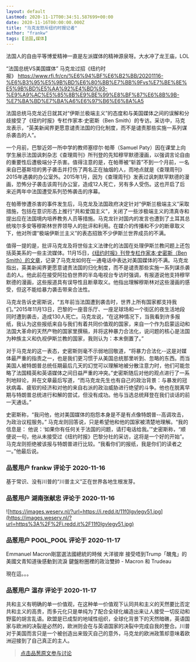 ```yaml
---
layout: default
Lastmod: 2020-11-17T00:34:51.587699+00:00
date: 2020-11-16T00:00:00.000Z
title: "马克龙怒斥纽约时报记者"
author: "frankw"
tags: [法国,媒体]
---
```


法国人的自由平等博爱精神一直是左派媒体的精神源泉呀。大水冲了龙王庙，LOL  
  
“法国总统VS美国媒体” 马克龙过招《纽约时报》 https://www.rfi.fr/cn/%E6%94%BF%E6%B2%BB/20201116-%E6%B3%95%E5%9B%BD%E6%80%BB%E7%BB%9Fvs%E7%BE%8E%E5%9B%BD%E5%AA%92%E4%BD%93-%E9%A9%AC%E5%85%8B%E9%BE%99%E8%BF%87%E6%8B%9B-%E7%BA%BD%E7%BA%A6%E6%97%B6%E6%8A%A5  
  
法国总统马克龙近日就其对“伊斯兰极端主义”的态度和与美国媒体之间的误解和分歧接受了《纽约时报》专栏作家本·史密斯（Ben Smith）的专访。采访中，马克龙表示，“英美新闻界更愿意谴责法国的归化制度，而不是谴责那些实施一系列谋杀袭击的人”。  
  
一个月前，巴黎近郊一所中学的教师塞缪尔·帕蒂（Samuel Paty）因在课堂上向学生展示法国讽刺杂志《查理周刊》所刊登的先知穆罕默德漫画，以强调言论自由的重要性后遭极端分子杀害。值得注意的是，在帕蒂被“斩首”不到一个月前，一名来自巴基斯坦的男子袭击并打伤了两名正在抽烟的人，而地点就是《查理周刊》2015年遇袭的办公室外。2015年1月，因为《查理周刊》发表过讽刺默罕默德的漫画，恐怖分子袭击该周刊办公室，造成12人死亡，另有多人受伤。这也开启了后来近两年中法国遭受系列恐怖袭击的序幕。  
  
在帕蒂惨遭杀害的事件发生后，马克龙及法国政府决定针对“伊斯兰极端主义”采取措施，包括在意识形态上推行“共和爱国主义”，关闭了一些涉极端主义的清真寺和提出应在法国境内培养教务人员等措施。马克龙针对国内的发言也遭到了土耳其总统埃尔多安等穆斯林世界领导人的批评和利用。在媒介的传播和不少的断章取义下，他对所谓“极端伊斯兰主义”的表态招致不少伊斯兰世界成员的不满。  
  
值得一提的是，批评马克龙及将世俗主义法律化的法国在处理伊斯兰教问题上还包括英美系的一些主流媒体。11月15日，[《纽约时报》刊登专栏作家本·史密斯（Ben Smith）的文章]( "http://www.nytimes.com/2020/11/15/business/media/macron-france-terrorism-american-islam.html")，记录了马克龙如何在一通电话中表达对美国媒体的不满。马克龙指出，英美新闻界更愿意谴责法国的归化制度，而不是谴责那些实施一系列谋杀袭击的人。他此前在接受阿拉伯世界的半岛电视台专访时强调，有报道说他支持穆罕默德的漫画，这些报道具有误导性且断章取义。他指出理解穆斯林对这些漫画的感受，但这不能给暴力袭击带来合法性。  
  
马克龙告诉史密斯说，“五年前当法国遭到袭击时，世界上所有国家都支持我们。”2015年11月13日，巴黎的一座音乐厅、一座足球场和一个街区的夜生活地段同时遭到袭击，造成130人死亡。马克龙说，“在这种情况下，当我看到许多报纸，我认为这些报纸来自与我们有着共同价值观的国家，来自一个作为启蒙运动和法国大革命的天然产物的国家里撰稿，并将这种暴力合法化，说问题的核心是法国为种族主义和仇视伊斯兰教的国家，我则认为：本末倒置了。”  
  
  
对于马克龙的这一表态，史密斯则毫不示弱地回敬道，“将暴力合法化--这是对媒体最严重的指责之一，也是我们更习惯于从美国总统那里听到、忽略的东西。而当美国人被特朗普总统任期最后几天的幻觉可以理解地被分散注意力时，他们可能忽略了法国精英和英语媒体之间日益严重的冲突。”史密斯随后对他的观点进行了一系列地辩论，并在文章最后写道，“而马克龙先生也有自己的政治背景：与暴发的冠状病毒、疲软的经济和对他的来自右派的政治威胁进行绝望的斗争。他也在脱离早期与特朗普总统进行和解的尝试，但没有成功。他与当选总统拜登在我们谈话的前一天通话。”  
  
史密斯称，“我问他，他对美国媒体的抱怨本身是不是有点像特朗普--高调攻击，为政治议程服务。” 马克龙则回答说，只是希望他和他的国家被清楚地理解。“我的信息是： 他说：‘如果你有任何关于法国的问题，请打电话给我。’”史密斯称，“顺便说一句，他从未接受过《纽约时报》巴黎分社的采访，这将是一个好的开始”。马克龙则拒绝被该报与特朗普进行比较。“我看你们的报纸，我是你们的读者之一。”他最后说。

            
### 品葱用户 **frankw** 评论于 2020-11-16
        
基于常识、没有川普的“川普主义”正在世界各地生根发芽。
        


            
### 品葱用户 **湖南张献忠** 评论于 2020-11-16
        
![https://images.weserv.nl/?url=https://i.redd.it/11f0lgvlegv51.jpg](https://images.weserv.nl/?url=https%3A%2F%2Fi.redd.it%2F11f0lgvlegv51.jpg)
        


            
### 品葱用户 **POOL_POOL** 评论于 2020-11-17
        
Emmanuel Macron剛當選法國總統的時候 大洋彼岸 接受唔到Trump「醜鬼」的美國文青知道後感動到流淚 鍵盤粉圈裡的政治雙帥 - Macron 和 Trudeau   
  
現在這。。。
        


            
### 品葱用户 **温存** 评论于 2020-11-17
        
共和主义有明确的单一价值观，在这种单一价值观下认同共和主义的天然要比否定共和主义的高贵，而多元化只是单纯为了配合全球化编造出来让人接受一切反动和野蛮的胡言乱语。欧盟是已成型的地域性组织，全球化背景下的天然暗礁，英语国家与欧洲的决裂是必然的，欧洲则会在与英语国家的决裂中完成自我的整合。川普对于美国而言只是一个被创造出来毁灭自己的意外，马克龙的欧洲政策却意味着欧洲迎接到了自己真正的主人。
        






> [点击品葱原文参与讨论](https://pincong.rocks/article/26434)

